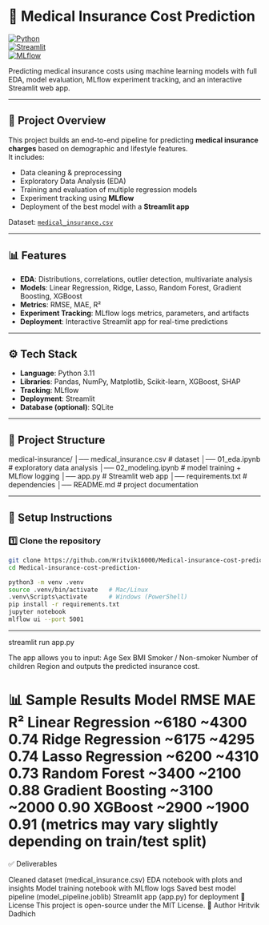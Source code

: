# 💸 Medical Insurance Cost Prediction

[![Python](https://img.shields.io/badge/Python-3.11-blue.svg)](https://www.python.org/)  
[![Streamlit](https://img.shields.io/badge/Streamlit-App-red)](https://streamlit.io/)  
[![MLflow](https://img.shields.io/badge/MLflow-Tracking-orange)](https://mlflow.org/)  

Predicting medical insurance costs using machine learning models with full EDA, model evaluation, MLflow experiment tracking, and an interactive Streamlit web app.

---

## 📌 Project Overview
This project builds an end-to-end pipeline for predicting **medical insurance charges** based on demographic and lifestyle features.  
It includes:
- Data cleaning & preprocessing  
- Exploratory Data Analysis (EDA)  
- Training and evaluation of multiple regression models  
- Experiment tracking using **MLflow**  
- Deployment of the best model with a **Streamlit app**  

Dataset: [`medical_insurance.csv`](medical_insurance.csv)

---

## 📊 Features
- **EDA**: Distributions, correlations, outlier detection, multivariate analysis  
- **Models**: Linear Regression, Ridge, Lasso, Random Forest, Gradient Boosting, XGBoost  
- **Metrics**: RMSE, MAE, R²  
- **Experiment Tracking**: MLflow logs metrics, parameters, and artifacts  
- **Deployment**: Interactive Streamlit app for real-time predictions  

---

## ⚙️ Tech Stack
- **Language**: Python 3.11  
- **Libraries**: Pandas, NumPy, Matplotlib, Scikit-learn, XGBoost, SHAP  
- **Tracking**: MLflow  
- **Deployment**: Streamlit  
- **Database (optional)**: SQLite  

---

## 📂 Project Structure
medical-insurance/
│── medical_insurance.csv # dataset
│── 01_eda.ipynb # exploratory data analysis
│── 02_modeling.ipynb # model training + MLflow logging
│── app.py # Streamlit web app
│── requirements.txt # dependencies
│── README.md # project documentation


---

## 🚀 Setup Instructions

### 1️⃣ Clone the repository
```bash
git clone https://github.com/Hritvik16000/Medical-insurance-cost-prediction-.git
cd Medical-insurance-cost-prediction-

python3 -m venv .venv
source .venv/bin/activate   # Mac/Linux
.venv\Scripts\activate      # Windows (PowerShell)
pip install -r requirements.txt
jupyter notebook
mlflow ui --port 5001
```
-------------------------------

streamlit run app.py

The app allows you to input:
Age
Sex
BMI
Smoker / Non-smoker
Number of children
Region
and outputs the predicted insurance cost.

📊 Sample Results
Model	RMSE	MAE	R²
Linear Regression	~6180	~4300	0.74
Ridge Regression	~6175	~4295	0.74
Lasso Regression	~6200	~4310	0.73
Random Forest	~3400	~2100	0.88
Gradient Boosting	~3100	~2000	0.90
XGBoost	~2900	~1900	0.91
(metrics may vary slightly depending on train/test split)
===========================================================
✅ Deliverables

Cleaned dataset (medical_insurance.csv)
EDA notebook with plots and insights
Model training notebook with MLflow logs
Saved best model pipeline (model_pipeline.joblib)
Streamlit app (app.py) for deployment
📜 License
This project is open-source under the MIT License.
👤 Author
Hritvik Dadhich
